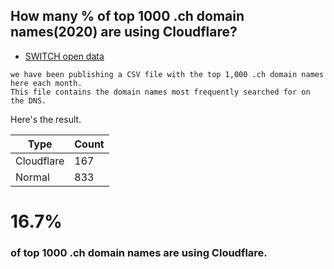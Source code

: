 ## How many % of top 1000 .ch domain names(2020) are using Cloudflare?

- [SWITCH open data](https://www.switch.ch/open-data/)
```
we have been publishing a CSV file with the top 1,000 .ch domain names here each month.
This file contains the domain names most frequently searched for on the DNS.
```

Here's the result.


| Type | Count |
| --- | --- | 
| Cloudflare | 167 |
| Normal | 833 |


# 16.7%
### of top 1000 .ch domain names are using Cloudflare.
